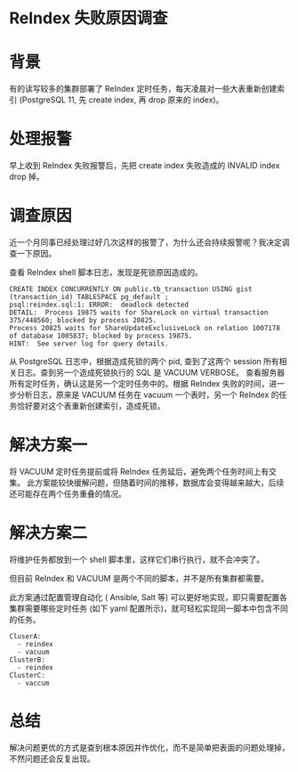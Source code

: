 # ReIndex 失败原因调查
# 背景

有的读写较多的集群部署了 ReIndex 定时任务，每天凌晨对一些大表重新创建索引 (PostgreSQL 11, 先 create index, 再 drop 原来的 index)。

# 处理报警

早上收到 ReIndex 失败报警后，先把 create index 失败造成的 INVALID index drop 掉。

# 调查原因

近一个月同事已经处理过好几次这样的报警了，为什么还会持续报警呢？我决定调查一下原因。

查看 ReIndex shell 脚本日志，发现是死锁原因造成的。

```
CREATE INDEX CONCURRENTLY ON public.tb_transaction USING gist (transaction_id) TABLESPACE pg_default ;
psql:reindex.sql:1: ERROR:  deadlock detected
DETAIL:  Process 19875 waits for ShareLock on virtual transaction 375/448560; blocked by process 20825.
Process 20825 waits for ShareUpdateExclusiveLock on relation 1007178 of database 1005837; blocked by process 19875.
HINT:  See server log for query details.
```

从 PostgreSQL 日志中，根据造成死锁的两个 pid, 查到了这两个 session 所有相关日志。查到另一个造成死锁执行的 SQL 是 VACUUM VERBOSE。 查看服务器所有定时任务，确认这是另一个定时任务中的。根据 ReIndex 失败的时间，进一步分析日志，原来是 VACUUM 任务在 vacuum 一个表时，另一个 ReIndex 的任务恰好要对这个表重新创建索引，造成死锁。

# 解决方案一

将 VACUUM 定时任务提前或将 ReIndex 任务延后，避免两个任务时间上有交集。
此方案能较快缓解问题，但随着时间的推移，数据库会变得越来越大，后续还可能存在两个任务重叠的情况。

# 解决方案二

将维护任务都放到一个 shell 脚本里，这样它们串行执行，就不会冲突了。

但目前 ReIndex 和 VACUUM 是两个不同的脚本，并不是所有集群都需要。

此方案通过配置管理自动化 ( Ansible, Salt 等) 可以更好地实现，即只需要配置各集群需要哪些定时任务 (如下 yaml 配置所示)，就可轻松实现同一脚本中包含不同的任务。

```
CluserA:
  - reindex
  - vacuum
ClusterB:
  - reindex
ClusterC:
  - vaccum
```

# 总结

解决问题更优的方式是查到根本原因并作优化，而不是简单把表面的问题处理掉，不然问题还会反复出现。
